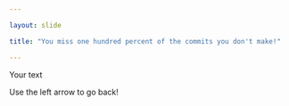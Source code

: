 ```yaml
---

layout: slide

title: "You miss one hundred percent of the commits you don't make!"

---
```


Your text

Use the left arrow to go back!
